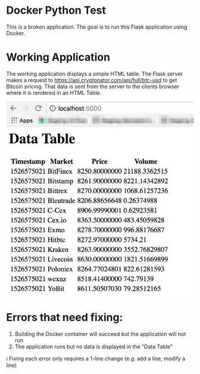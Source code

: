 # Docker Python Test
This is a broken application. The goal is to run this Flask application using Docker.

# Working Application
The working application displays a simple HTML table. The Flask server makes a request to https://api.cryptonator.com/api/full/btc-usd to get Bitcoin pricing. That data is sent from the server to the clients browser where it is rendered in an HTML Table.

![Working App](./working_app.png)


# Errors that need fixing:
1. Building the Docker container will succeed but the application will not run
2. The application runs but no data is displayed in the "Data Table"

:information_source: Fixing each error only requires a 1-line change (e.g. add a line, modify a line)
